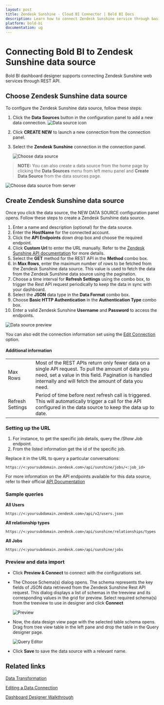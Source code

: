 ```yaml
---
layout: post
title: Zendesk Sunshine - Cloud BI Connector | Bold BI Docs
description: Learn how to connect Zendesk Sunshine service through basic http authentication with cloud-hosted Bold BI and create data source for dashboard preparation.
platform: bold-bi
documentation: ug
---
```


# Connecting Bold BI to Zendesk Sunshine data source
Bold BI dashboard designer supports connecting Zendesk Sunshine web services through REST API. 

## Choose Zendesk Sunshine data source

To configure the Zendesk Sunshine data source, follow these steps:
1. Click the **Data Sources** button in the configuration panel to add a new data connection.
   ![Data source icon](/static/assets/cloud/working-with-datasource/data-connectors/images/common/DataSourcesIcon.png)
   
2. Click **CREATE NEW** to launch a new connection from the connection panel.
3. Select the **Zendesk Sunshine** connection in the connection panel.

   ![Choose data source](/static/assets/cloud/working-with-datasource/data-connectors/images/Zendesksunshine/ChooseDS.png)

> **NOTE:**  You can also create a data source from the home page by clicking the **Data Sources** menu from left menu panel and **Create Data Source** from the data sources page.

   ![Choose data source from server](/static/assets/cloud/working-with-datasource/data-connectors/images/Zendesksunshine/ChooseDS_Server.png)

## Create Zendesk Sunshine data source
Once you click the data source, the NEW DATA SOURCE configuration panel opens. Follow these steps to create a Zendesk Sunshine data source.
1. Enter a name and description (optional) for the data source.
2. Enter the **HostName** for the connected account.
3. Click the **API Endpoints** down drop box and choose the required endpoint.
4. Click **Custom Url** to enter the URL manually. Refer to the [Zendesk Sunshine API documentation](https://developer.zendesk.com/rest_api/docs/sunshine/introduction) for more details. 
5. Select the **GET** method for the REST API in the **Method** combo box.
6. In **Max Rows**, enter the maximum number of rows to be fetched from the Zendesk Sunshine data source. This value is used to fetch the data from the Zendesk Sunshine data source using the pagination.
7. Choose a time interval for **Refresh Settings** using the combo box, to trigger the Rest API request periodically to keep the data in sync with your dashboard.  
8. Select the **JSON** data type in the **Data Format** combo box.
9. Choose **Basic HTTP Authentication** in the **Authentication Type** combo box.
10. Enter a valid Zendesk Sunshine **Username** and **Password** to access the endpoints.

![Data source preview](/static/assets/cloud/working-with-datasource/data-connectors/images/Zendesksunshine/DataSourcesView.png)

You can also edit the connection information set using the [Edit Connection](/cloud-bi/working-with-data-source/editing-a-data-connection/) option.

#### Additional information
<table width="600">
<tr>
<td>
Max Rows
</td>
<td>
Most of the REST APIs return only fewer data on a single API request. To pull the amount of data you need, set a value in this field.  
Pagination is handled internally and will fetch the amount of data you need.
</td>
</tr>
<tr>
<td>
Refresh Settings
</td>
<td>
Period of time before next refresh call is triggered. This will automatically trigger a call for the API configured in the data source to keep the data up to date.
</td>
</tr>
</table>

### Setting up the URL

1. For instance, to get the specific job details, query the <i>/Show Job</i> endpoint.
2. From the listed information get the id of the specific job.

Replace it in the URL to query a particular conversations:

`https://<:yoursubdomain.zendesk.com>/api/sunshine/jobs/<:job_id>`

For more information on the API endpoints available for this data source, refer to their official [API Documentation](https://developer.zendesk.com/rest_api/docs/sunshine/introduction)

### Sample queries

**All Users**

`https://<:yoursubdomain.zendesk.com>/api/v2/users.json`

**All relationship types**

`https://<:yoursubdomain.zendesk.com>/api/sunshine/relationships/types`

**All Jobs**

`https://<:yoursubdomain.zendesk.com>/api/sunshine/jobs`


### Preview and data import
* Click **Preview & Connect** to connect with the configurations set.
* The Choose Schema(s) dialog opens. The schema represents the key fields of JSON data retrieved from the Zendesk Sunshine Rest API request. This dialog displays a list of schemas in the treeview and its corresponding values in the grid for preview. Select required schema(s) from the treeview to use in designer and click **Connect**

   ![Preview](/static/assets/cloud/working-with-datasource/data-connectors/images/common/Preview.png)

* Now, the data design view page with the selected table schema opens. Drag from tree view table in the left pane and drop the table in the Query designer page.

   ![Query Editor](/static/assets/cloud/working-with-datasource/data-connectors/images/common/QueryEditor.png)

* Click **Save** to save the data source with a relevant name.

## Related links
[Data Transformation](/cloud-bi/working-with-data-source/transforming-data/joining-table/)

[Editing a Data Connection](/cloud-bi/working-with-data-source/editing-a-data-connection/)   

[Dashboard Designer Walkthrough](/cloud-bi/getting-started/quick-start/)
